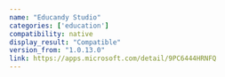 ```yaml
---
name: "Educandy Studio"
categories: ['education']
compatibility: native
display_result: "Compatible"
version_from: "1.0.13.0"
link: https://apps.microsoft.com/detail/9PC6444HRNFQ
---
```

